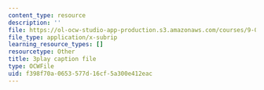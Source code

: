 ```yaml
---
content_type: resource
description: ''
file: https://ol-ocw-studio-app-production.s3.amazonaws.com/courses/9-00sc-introduction-to-psychology-fall-2011/f398f70a0653577d16cf5a300e412eac_qZdm4mpQA_8.srt
file_type: application/x-subrip
learning_resource_types: []
resourcetype: Other
title: 3play caption file
type: OCWFile
uid: f398f70a-0653-577d-16cf-5a300e412eac
---
```


